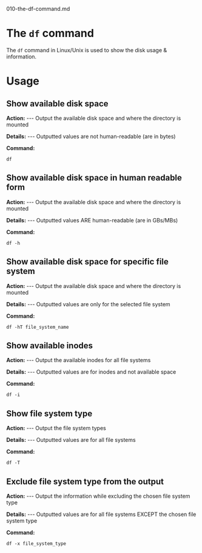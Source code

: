 010-the-df-command.md

# The `df` command
The `df` command in Linux/Unix is used to show the disk usage & information.

# Usage

## Show available disk space

**Action:**
--- Output the available disk space and where the directory is mounted

**Details:**
--- Outputted values are not human-readable (are in bytes)

**Command:**
```
df
```

## Show available disk space in human readable form

**Action:**
--- Output the available disk space and where the directory is mounted

**Details:**
--- Outputted values ARE human-readable (are in GBs/MBs)

**Command:**
```
df -h
```

## Show available disk space for specific file system

**Action:**
--- Output the available disk space and where the directory is mounted

**Details:**
--- Outputted values are only for the selected file system

**Command:**
```
df -hT file_system_name
```

## Show available inodes

**Action:**
--- Output the available inodes for all file systems

**Details:**
--- Outputted values are for inodes and not available space

**Command:**
```
df -i
```

## Show file system type

**Action:**
--- Output the file system types

**Details:**
--- Outputted values are for all file systems

**Command:**
```
df -T
```

## Exclude file system type from the output

**Action:**
--- Output the information while excluding the chosen file system type

**Details:**
--- Outputted values are for all file systems EXCEPT the chosen file system type

**Command:**
```
df -x file_system_type
```